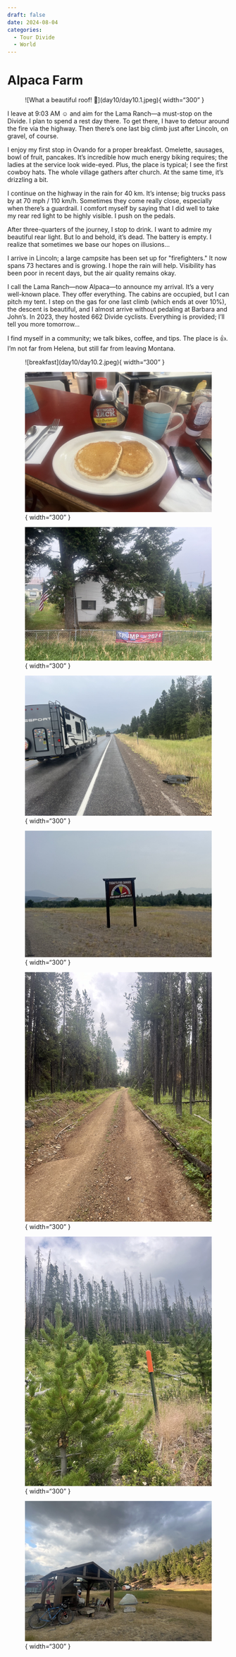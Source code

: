 ```yaml
---
draft: false 
date: 2024-08-04
categories:
  - Tour Divide
  - World
---
```


# Alpaca Farm 

<figure markdown>
![What a beautiful roof! 🚴](day10/day10.1.jpeg){ width=“300” }
</figure>

I leave at 9:03 AM ☺️ and aim for the Lama Ranch—a must-stop on the Divide. I plan to spend a rest day there. To get there, I have to detour around the fire via the highway. Then there’s one last big climb just after Lincoln, on gravel, of course.

<!-- more -->

I enjoy my first stop in Ovando for a proper breakfast. Omelette, sausages, bowl of fruit, pancakes. It’s incredible how much energy biking requires; the ladies at the service look wide-eyed. Plus, the place is typical; I see the first cowboy hats. The whole village gathers after church. At the same time, it’s drizzling a bit.

I continue on the highway in the rain for 40 km. It’s intense; big trucks pass by at 70 mph / 110 km/h. Sometimes they come really close, especially when there’s a guardrail. I comfort myself by saying that I did well to take my rear red light to be highly visible. I push on the pedals.

After three-quarters of the journey, I stop to drink. I want to admire my beautiful rear light. But lo and behold, it’s dead. The battery is empty. I realize that sometimes we base our hopes on illusions...

I arrive in Lincoln; a large campsite has been set up for "firefighters." It now spans 73 hectares and is growing. I hope the rain will help. Visibility has been poor in recent days, but the air quality remains okay.

I call the Lama Ranch—now Alpaca—to announce my arrival. It’s a very well-known place. They offer everything. The cabins are occupied, but I can pitch my tent. I step on the gas for one last climb (which ends at over 10%), the descent is beautiful, and I almost arrive without pedaling at Barbara and John’s. In 2023, they hosted 662 Divide cyclists. Everything is provided; I’ll tell you more tomorrow...

I find myself in a community; we talk bikes, coffee, and tips. The place is 👍. I’m not far from Helena, but still far from leaving Montana.

<figure markdown>
![breakfast](day10/day10.2.jpeg){ width=“300” }

![naturally and artificially - that’s marketing!](day10/day10.3.jpeg){ width=“300” }

![make liberals cry again - The campaign is on!](day10/day10.4.jpeg){ width=“300” }

![Highway in the rain](day10/day10.5.jpeg){ width=“300” }

![Prevention](day10/day10.6.jpeg){ width=“300” }

![Last climb!](day10/day10.7.jpeg){ width=“300” }

![This indicates a fiber optic line and not a fire alarm system 😉](day10/day10.8.jpeg){ width=“300” }

![A glimpse of the Lama Ranch, the weather is nice, and the night is cool](day10/day10.9.jpeg){ width=“300” }

</figure>
